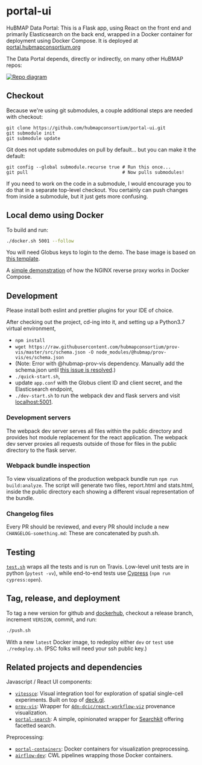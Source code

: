 # portal-ui
HuBMAP Data Portal:
This is a Flask app, using React on the front end and primarily Elasticsearch on the back end,
wrapped in a Docker container for deployment using Docker Compose.
It is deployed at [portal.hubmapconsortium.org](https://portal.hubmapconsortium.org/)

The Data Portal depends, directly or indirectly, on many other HuBMAP repos:

[![Repo diagram](https://docs.google.com/drawings/d/e/2PACX-1vQ1ISVanilVt3vewU6tekVirOxPpTsKMS3zXa8tL0J5JjdT9zS9adgXivm1ZcXxoyC_lctIlHVYhJuI/pub?w=922&amp;h=408)](https://docs.google.com/drawings/d/1q0IvliNTX0Xo9EzHTAoRZ2x1gatG_n0gOoLN7uVMJ4o/edit)

## Checkout

Because we're using git submodules, a couple additional steps are needed with checkout:
```
git clone https://github.com/hubmapconsortium/portal-ui.git
git submodule init
git submodule update
```

Git does not update submodules on pull by default...
but you can make it the default:
```
git config --global submodule.recurse true # Run this once...
git pull                                   # Now pulls submodules!
```

If you need to work on the code in a submodule, I would encourage you to do that
in a separate top-level checkout. You certainly can push changes from inside
a submodule, but it just gets more confusing.

## Local demo using Docker
To build and run:
```sh
./docker.sh 5001 --follow
```
You will need Globus keys to login to the demo. The base image is based on [this template](https://github.com/tiangolo/uwsgi-nginx-flask-docker#quick-start-for-bigger-projects-structured-as-a-python-package).

A [simple demonstration](compose/) of how the NGINX reverse proxy works in Docker Compose.

## Development
Please install both eslint and prettier plugins for your IDE of choice.

After checking out the project, cd-ing into it, and setting up a Python3.7 virtual environment,
- `npm install`
- `wget https://raw.githubusercontent.com/hubmapconsortium/prov-vis/master/src/schema.json -O node_modules/@hubmap/prov-vis/es/schema.json`
- (Note: Error with @hubmap-prov-vis dependency. Manually add
the schema.json until [this issue is resolved](https://github.com/hubmapconsortium/portal-ui/issues/139).)
- `./quick-start.sh`,
- update `app.conf` with the Globus client ID and client secret, and the Elasticsearch endpoint,
- `./dev-start.sh` to run the webpack dev and flask servers and visit [localhost:5001](http://localhost:5001).

### Development servers
The webpack dev server serves all files within the public directory and provides hot module replacement for the react application.
The webpack dev server proxies all requests outside of those for files in the public directory to the flask server.

### Webpack bundle inspection
To view visualizations of the production webpack bundle run `npm run build:analyze`.
The script will generate two files, report.html and stats.html, inside the public directory each showing a different visual representation of the bundle.

### Changelog files
Every PR should be reviewed, and every PR should include a new `CHANGELOG-something.md`:
These are concatenated by push.sh.

## Testing
[`test.sh`](test.sh) wraps all the tests and is run on Travis.
Low-level unit tests are in python (`pytest -vv`),
while end-to-end tests use [Cypress](https://docs.cypress.io/guides/overview/why-cypress.html) (`npm run cypress:open`).

## Tag, release, and deployment
To tag a new version for github and
[dockerhub](https://hub.docker.com/repository/docker/hubmap/portal-ui),
checkout a release branch, increment `VERSION`, commit, and run:
```sh
./push.sh
```

With a new `latest` Docker image, to redeploy either
`dev` or `test` use `./redeploy.sh`.
(PSC folks will need your ssh public key.)

## Related projects and dependencies

Javascript / React UI components:
- [`vitessce`](https://github.com/hubmapconsortium/vitessce): Visual integration tool for exploration of spatial single-cell experiments. Built on top of [deck.gl](https://deck.gl/).
- [`prov-vis`](https://github.com/hubmapconsortium/prov-vis): Wrapper for [`4dn-dcic/react-workflow-viz`](https://github.com/4dn-dcic/react-workflow-viz) provenance visualization.
- [`portal-search`](https://github.com/hubmapconsortium/portal-search/): A simple, opinionated wrapper for [Searchkit](http://www.searchkit.co/) offering facetted search.

Preprocessing:
- [`portal-containers`](https://github.com/hubmapconsortium/portal-containers): Docker containers for visualization preprocessing.
- [`airflow-dev`](https://github.com/hubmapconsortium/airflow-dev): CWL pipelines wrapping those Docker containers.
